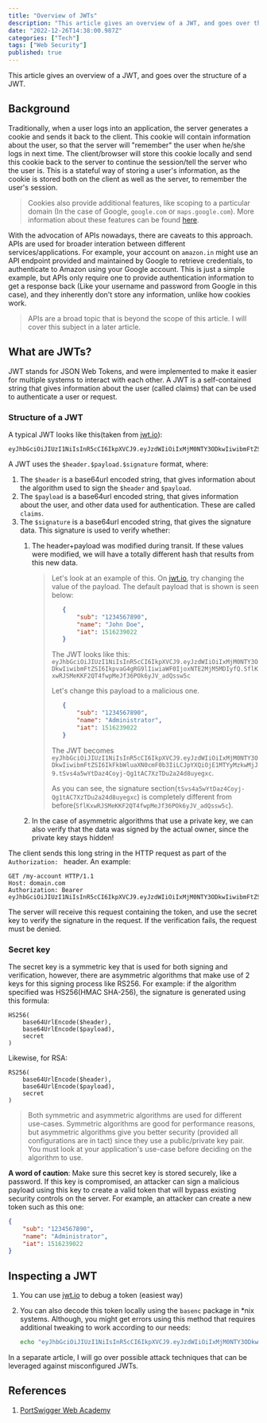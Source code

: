 ```yaml
---
title: "Overview of JWTs"
description: "This article gives an overview of a JWT, and goes over the structure of a JWT"
date: "2022-12-26T14:38:00.987Z"
categories: ["Tech"]
tags: ["Web Security"]
published: true
---
```


This article gives an overview of a JWT, and goes over the structure of a JWT.

## Background

Traditionally, when a user logs into an application, the server generates a cookie and sends it back to the client. This cookie will contain information about the user, so that the server will "remember" the user when he/she logs in next time. The client/browser will store this cookie locally and send this cookie back to the server to continue the session/tell the server who the user is. This is a stateful way of storing a user's information, as the cookie is stored both on the client as well as the server, to remember the user's session.
> Cookies also provide additional features, like scoping to a particular domain (In the case of Google, `google.com` or `maps.google.com`). More information about these features can be found [here](https://developer.mozilla.org/en-US/docs/Web/HTTP/Cookies).

With the advocation of APIs nowadays, there are caveats to this approach. APIs are used for broader interation between different services/applications. For example, your account on `amazon.in` might use an API endpoint provided and maintained by Google to retrieve credentials, to authenticate to Amazon using your Google account. This is just a simple example, but APIs only require one to provide authentication information to get a response back (Like your username and password from Google in this case), and they inherently don't store any information, unlike how cookies work.

> APIs are a broad topic that is beyond the scope of this article. I will cover this subject in a later article.

## What are JWTs?

JWT stands for JSON Web Tokens, and were implemented to make it easier for multiple systems to interact with each other. A JWT is a self-contained string that gives information about the user (called claims) that can be used to authenticate a user or request.

### Structure of a JWT

A typical JWT looks like this(taken from [jwt.io](https://jwt.io)):

```text
eyJhbGciOiJIUzI1NiIsInR5cCI6IkpXVCJ9.eyJzdWIiOiIxMjM0NTY3ODkwIiwibmFtZSI6IkpvaG4gRG9lIiwiaWF0IjoxNTE2MjM5MDIyfQ.SflKxwRJSMeKKF2QT4fwpMeJf36POk6yJV_adQssw5c
```

A JWT uses the `$header.$payload.$signature` format, where:

1. The `$header` is a base64url encoded string, that gives information about the algorithm used to sign the `$header` and `$payload`.
2. The `$payload` is a base64url encoded string, that gives information about the user, and other data used for authentication. These are called `claims`.
3. The `$signature` is a base64url encoded string, that gives the signature data. This signature is used to verify whether:
    1. The header+payload was modified during transit. If these values were modified, we will have a totally different hash that results from this new data.

        > Let's look at an example of this. On [jwt.io](jwt.io), try changing the value of the payload. The default payload that is shown is seen below:
        > ```json
        >    {
        >        "sub": "1234567890",
        >        "name": "John Doe",
        >        "iat": 1516239022
        >    }
        > ```
        >
        > The JWT looks like this: `eyJhbGciOiJIUzI1NiIsInR5cCI6IkpXVCJ9.eyJzdWIiOiIxMjM0NTY3ODkwIiwibmFtZSI6IkpvaG4gRG9lIiwiaWF0IjoxNTE2MjM5MDIyfQ.SflKxwRJSMeKKF2QT4fwpMeJf36POk6yJV_adQssw5c`
        >
        > Let's change this payload to a malicious one.
        > ```json
        >    {
        >        "sub": "1234567890",
        >        "name": "Administrator",
        >        "iat": 1516239022
        >    }
        > ```
        >
        > The JWT becomes `eyJhbGciOiJIUzI1NiIsInR5cCI6IkpXVCJ9.eyJzdWIiOiIxMjM0NTY3ODkwIiwibmFtZSI6IkFkbWluaXN0cmF0b3IiLCJpYXQiOjE1MTYyMzkwMjJ9.tSvs4a5wYtDaz4Coyj-Qg1tAC7XzTDu2a24d8uyegxc`.
        >
        > As you can see, the signature section(`tSvs4a5wYtDaz4Coyj-Qg1tAC7XzTDu2a24d8uyegxc`) is completely different from before(`SflKxwRJSMeKKF2QT4fwpMeJf36POk6yJV_adQssw5c`).
    2. In the case of asymmetric algorithms that use a private key, we can also verify that the data was signed by the actual owner, since the private key stays hidden!

The client sends this long string in the HTTP request as part of the `Authorization: ` header. An example:

```
GET /my-account HTTP/1.1
Host: domain.com
Authorization: Bearer eyJhbGciOiJIUzI1NiIsInR5cCI6IkpXVCJ9.eyJzdWIiOiIxMjM0NTY3ODkwIiwibmFtZSI6IkpvaG4gRG9lIiwiaWF0IjoxNTE2MjM5MDIyfQ.SflKxwRJSMeKKF2QT4fwpMeJf36POk6yJV_adQssw5c
```
The server will receive this request containing the token, and use the secret key to verify the signature in the request. If the verification fails, the request must be denied.

### Secret key

The secret key is a symmetric key that is used for both signing and verification, however, there are asymmetric algorithms that make use of 2 keys for this signing process like RS256. For example: if the algorithm specified was HS256(HMAC SHA-256), the signature is generated using this formula:

```
HS256(
    base64UrlEncode($header),
    base64UrlEncode($payload),
    secret
)
```
Likewise, for RSA:
```
RS256(
    base64UrlEncode($header),
    base64UrlEncode($payload),
    secret
)
```
> Both symmetric and asymmetric algorithms are used for different use-cases. Symmetric algorithms are good for performance reasons, but asymmetric algorithms give you better security (provided all configurations are in tact) since they use a public/private key pair. You must look at your application's use-case before deciding on the algorithm to use.

**A word of caution**: Make sure this secret key is stored securely, like a password. If this key is compromised, an attacker can sign a malicious payload using this key to create a valid token that will bypass existing security controls on the server. For example, an attacker can create a new token such as this one:
>
```json
{
    "sub": "1234567890",
    "name": "Administrator",
    "iat": 1516239022
}
```

## Inspecting a JWT

1. You can use [jwt.io](https://jwt.io) to debug a token (easiest way)
2. You can also decode this token locally using the `basenc` package in *nix systems. Although, you might get errors using this method that  requires additional tweaking to work according to our needs:

    ```sh
    echo "eyJhbGciOiJIUzI1NiIsInR5cCI6IkpXVCJ9.eyJzdWIiOiIxMjM0NTY3ODkwIiwibmFtZSI6IkpvaG4gRG9lIiwiaWF0IjoxNTE2MjM5MDIyfQ" | basenc --base64url -d
    ```

In a separate article, I will go over possible attack techniques that can be leveraged against misconfigured JWTs.

## References

1. [PortSwigger Web Academy](https://portswigger.net/web-security/jwt/)